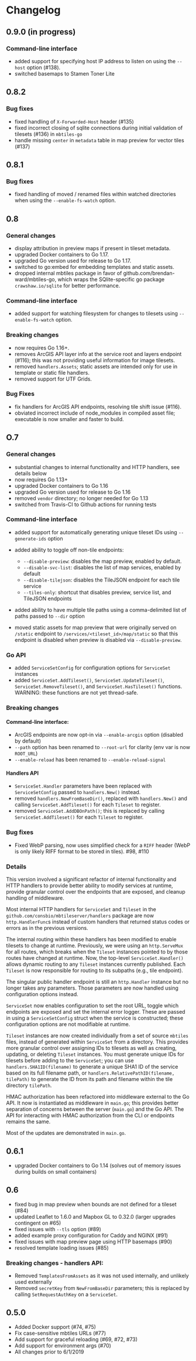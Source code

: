 # Changelog

## 0.9.0 (in progress)

### Command-line interface

-   added support for specifying host IP address to listen on using the `--host`
    option (#138).
-   switched basemaps to Stamen Toner Lite

## 0.8.2

### Bug fixes

-   fixed handling of `X-Forwarded-Host` header (#135)
-   fixed incorrect closing of sqlite connections during initial validation
    of tilesets (#136) in `mbtiles-go`
-   handle missing `center` in `metadata` table in map preview for vector tiles (#137)

## 0.8.1

### Bug fixes

-   fixed handling of moved / renamed files within watched directories when
    using the `--enable-fs-watch` option.

## 0.8

### General changes

-   display attribution in preview maps if present in tileset metadata.
-   upgraded Docker containers to Go 1.17.
-   upgraded Go version used for release to Go 1.17.
-   switched to go:embed for embedding templates and static assets.
-   dropped internal mbtiles package in favor of github.com/brendan-ward/mbtiles-go,
    which wraps the SQlite-specific go package `crawshaw.io/sqlite` for better
    performance.

### Command-line interface

-   added support for watching filesystem for changes to tilesets using
    `--enable-fs-watch` option.

### Breaking changes

-   now requires Go 1.16+.
-   removes ArcGIS API layer info at the service root and layers endpoint (#116);
    this was not providing useful information for image tilesets.
-   removed `handlers.Assets`; static assets are intended only for use in template
    or static file handlers.
-   removed support for UTF Grids.

### Bug Fixes

-   fix handlers for ArcGIS API endpoints, resolving tile shift issue (#116).
-   obviated incorrect include of node_modules in compiled asset file; executable
    is now smaller and faster to build.

## O.7

### General changes

-   substantial changes to internal functionality and HTTP handlers, see details below
-   now requires Go 1.13+
-   upgraded Docker containers to Go 1.16
-   upgraded Go version used for release to Go 1.16
-   removed `vendor` directory; no longer needed for Go 1.13
-   switched from Travis-CI to Github actions for running tests

### Command-line interface

-   added support for automatically generating unique tileset IDs using `--generate-ids` option
-   added ability to toggle off non-tile endpoints:

    -   `--disable-preview`: disables the map preview, enabled by default.
    -   `--disable-svc-list`: disables the list of map services, enabled by default
    -   `--disable-tilejson`: disables the TileJSON endpoint for each tile service
    -   `--tiles-only`: shortcut that disables preview, service list, and TileJSON endpoints

-   added ability to have multiple tile paths using a comma-delimited list of paths passed to `--dir` option

-   moved static assets for map preview that were originally served on `/static`
    endpoint to `/services/<tileset_id>/map/static` so that this endpoint is
    disabled when preview is disabled via `--disable-preview`.

### Go API

-   added `ServiceSetConfig` for configuration options for `ServiceSet` instances
-   added `ServiceSet.AddTileset()`, `ServiceSet.UpdateTileset()`,
    `ServiceSet.RemoveTileset()`, and `ServiceSet.HasTileset()` functions.
    WARNING: these functions are not yet thread-safe.

### Breaking changes

#### Command-line interface:

-   ArcGIS endpoints are now opt-in via `--enable-arcgis` option (disabled by default)
-   `--path` option has been renamed to `--root-url` for clarity (env var is now `ROOT_URL`)
-   `--enable-reload` has been renamed to `--enable-reload-signal`

#### Handlers API

-   `ServiceSet.Handler` parameters have been replaced with `ServiceSetConfig`
    passed to `handlers.New()` instead.
-   removed `handlers.NewFromBaseDir()`, replaced with `handlers.New()` and calling
    `ServiceSet.AddTileset()` for each `Tileset` to register.
-   removed `ServiceSet.AddDBOnPath()`; this is replaced by calling
    `ServiceSet.AddTileset()` for each `Tileset` to register.

### Bug fixes

-   Fixed WebP parsing, now uses simplified check for a `RIFF` header (WebP is only likely RIFF format to be stored in tiles). #98, #110

### Details

This version involved a significant refactor of internal functionality and HTTP
handlers to provide better ability to modify services at runtime, provide
granular control over the endpoints that are exposed, and cleanup handling
of middleware.

Most internal HTTP handlers for `ServiceSet` and `Tileset` in the
`github.com/consbio/mbtileserver/handlers` package are now `http.HandlerFunc`s
instead of custom handlers that returned status codes or errors as in the previous
versions.

The internal routing within these handlers has been modified to enable
tilesets to change at runtime. Previously, we were using an `http.ServeMux`
for all routes, which breaks when the `Tileset` instances pointed to by those
routes have changed at runtime. Now, the top-level `ServiceSet.Handler()`
allows dynamic routing to any `Tileset` instances currently published. Each
`Tileset` is now responsible for routing to its subpaths (e.g., tile endpoint).

The singular public handler endpoint is still an `http.Handler` instance but
no longer takes any parameters. Those parameters are now handled using
configuration options instead.

`ServiceSet` now enables configuration to set the root URL, toggle which endpoints
are exposed and set the internal error logger. These are passed in using a
`ServiceSetConfig` struct when the service is constructed; these configuration
options are not modifiable at runtime.

`Tileset` instances are now created individually from a set of source `mbtiles`
files, instead of generated within `ServiceSet` from a directory. This provides
more granular control over assigning IDs to tilesets as well as creating,
updating, or deleting `Tileset` instances. You must generate unique IDs for
tilesets before adding to the `ServiceSet`; you can use
`handlers.SHA1ID(filename)` to generate a unique SHA1 ID of the service based on
its full filename path, or `handlers.RelativePathID(filename, tilePath)` to
generate the ID from its path and filename within the tile directory `tilePath`.

HMAC authorization has been refactored into middleware external to the Go API.
It now is instantiated as middleware in `main.go`; this provides better
separation of concerns between the server (`main.go`) and the Go API. The API
for interacting with HMAC authorization from the CLI or endpoints remains the
same.

Most of the updates are demonstrated in `main.go`.

## 0.6.1

-   upgraded Docker containers to Go 1.14 (solves out of memory issues during builds on small containers)

## 0.6

-   fixed bug in map preview when bounds are not defined for a tileset (#84)
-   updated Leaflet to 1.6.0 and Mapbox GL to 0.32.0 (larger upgrades contingent on #65)
-   fixed issues with `--tls` option (#89)
-   added example proxy configuration for Caddy and NGINX (#91)
-   fixed issues with map preview page using HTTP basemaps (#90)
-   resolved template loading issues (#85)

### Breaking changes - handlers API:

-   Removed `TemplatesFromAssets` as it was not used internally, and unlikely used externally
-   Removed `secretKey` from `NewFromBaseDir` parameters; this is replaced by calling `SetRequestAuthKey` on a `ServiceSet`.

## 0.5.0

-   Added Docker support (#74, #75)
-   Fix case-sensitive mbtiles URLs (#77)
-   Add support for graceful reloading (#69, #72, #73)
-   Add support for environment args (#70)
-   All changes prior to 6/1/2019
